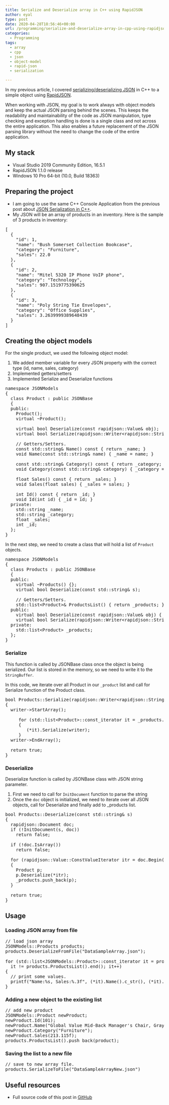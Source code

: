 ```yaml
---
title: Serialize and Deserialize array in C++ using RapidJSON
author: eyal
type: post
date: 2020-04-28T18:56:46+00:00
url: /programming/serialize-and-deserialize-array-in-cpp-using-rapidjson/
categories:
  - Programming
tags:
  - array
  - cpp
  - json
  - object-model
  - rapid-json
  - serialization

---
```

In my previous article, I covered [serializing/deserializing JSON][1] in C++ to a simple object using <a href="https://rapidjson.org" target="_blank" rel="noopener noreferrer">RapidJSON</a>.

When working with JSON, my goal is to work always with object models and keep the actual JSON parsing behind the scenes. This keeps the readability and maintainability of the code as JSON manipulation, type checking and exception handling is done is a single class and not across the entire application. This also enables a future replacement of the JSON parsing library without the need to change the code of the entire application.

## My stack

  * Visual Studio 2019 Community Edition, 16.5.1
  * RapidJSON 1.1.0 release
  * Windows 10 Pro 64-bit (10.0, Build 18363)

## Preparing the project

  * I am going to use the same C++ Console Application from the previous post about [JSON Serialization in C++][1].
  * My JSON will be an array of products in an inventory. Here is the sample of 3 products in inventory:

<pre class="EnlighterJSRAW" data-enlighter-language="cpp">[
  {
    "id": 1,
    "name": "Bush Somerset Collection Bookcase",
    "category": "Furniture",
    "sales": 22.0
  },
  {
    "id": 2,
    "name": "Mitel 5320 IP Phone VoIP phone",
    "category": "Technology",
    "sales": 907.1519775390625
  },
  {
    "id": 3,
    "name": "Poly String Tie Envelopes",
    "category": "Office Supplies",
    "sales": 3.2639999389648439
  }
]</pre>

## Creating the object models

For the single product, we used the following object model:

  1. We added member variable for every JSON property with the correct type (id, name, sales, category)
  2. Implemented getters/setters
  3. Implemented Serialize and Deserialize functions

<pre class="EnlighterJSRAW" data-enlighter-language="cpp">namespace JSONModels
{
  class Product : public JSONBase
  {
  public:
    Product();		
    virtual ~Product();			

    virtual bool Deserialize(const rapidjson::Value& obj);
    virtual bool Serialize(rapidjson::Writer&lt;rapidjson::StringBuffer&gt;* writer) const;

    // Getters/Setters.
    const std::string& Name() const { return _name; }
    void Name(const std::string& name) { _name = name; }

    const std::string& Category() const { return _category; }
    void Category(const std::string& category) { _category = category; }

    float Sales() const { return _sales; }
    void Sales(float sales) { _sales = sales; }

    int Id() const { return _id; }
    void Id(int id) { _id = id; }		
  private:
    std::string _name;
    std::string _category;
    float _sales;
    int _id;
  };	
}</pre>

In the next step, we need to create a class that will hold a list of <code class="EnlighterJSRAW" data-enlighter-language="cpp">Product</code> objects.

<pre class="EnlighterJSRAW" data-enlighter-language="cpp">namespace JSONModels
{
  class Products : public JSONBase
  {
  public:		
    virtual ~Products() {};
    virtual bool Deserialize(const std::string& s);		

    // Getters/Setters.
    std::list&lt;Product&gt;& ProductsList() { return _products; }
  public:
    virtual bool Deserialize(const rapidjson::Value& obj) { return false; };
    virtual bool Serialize(rapidjson::Writer&lt;rapidjson::StringBuffer&gt;* writer) const;
  private:
    std::list&lt;Product&gt; _products;
  };
}</pre>

### Serialize

This function is called by JSONBase class once the object is being serialized. Our list is stored in the memory, so we need to write it to the <code class="EnlighterJSRAW" data-enlighter-language="cpp">StringBuffer</code>.

In this code, we iterate over all Product in our <code class="EnlighterJSRAW" data-enlighter-language="cpp">_product</code> list and call for Serialize function of the Product class.

<pre class="EnlighterJSRAW" data-enlighter-language="cpp">bool Products::Serialize(rapidjson::Writer&lt;rapidjson::StringBuffer&gt;* writer) const
{
  writer-&gt;StartArray();

     for (std::list&lt;Product&gt;::const_iterator it = _products.begin(); it != _products.end(); it++)
     {
        (*it).Serialize(writer);
     }
  writer-&gt;EndArray();

  return true;
}</pre>

### Deserialize

Deserialize function is called by JSONBase class with JSON string parameter.

  1. First we need to call for <code class="EnlighterJSRAW" data-enlighter-language="cpp">InitDocument</code> function to parse the string
  2. Once the <code class="EnlighterJSRAW" data-enlighter-language="cpp">doc</code> object is initialized, we need to iterate over all JSON objects, call for Deserialize and finally add to _products list.

<pre class="EnlighterJSRAW" data-enlighter-language="cpp">bool Products::Deserialize(const std::string& s)
{
  rapidjson::Document doc;
  if (!InitDocument(s, doc))
    return false;

  if (!doc.IsArray())
    return false;

  for (rapidjson::Value::ConstValueIterator itr = doc.Begin(); itr != doc.End(); ++itr)
  {
    Product p;
    p.Deserialize(*itr);
    _products.push_back(p);
  }

  return true;
}</pre>

## Usage

### Loading JSON array from file

<pre class="EnlighterJSRAW" data-enlighter-language="cpp">// load json array
JSONModels::Products products;
products.DeserializeFromFile("DataSampleArray.json");

for (std::list&lt;JSONModels::Product&gt;::const_iterator it = products.ProductsList().begin();
  it != products.ProductsList().end(); it++)
{
  // print some values.
  printf("Name:%s, Sales:%.3f", (*it).Name().c_str(), (*it).Sales());
}</pre>

### Adding a new object to the existing list

<pre class="EnlighterJSRAW" data-enlighter-language="cpp">// add new product
JSONModels::Product newProduct;
newProduct.Id(101);
newProduct.Name("Global Value Mid-Back Manager's Chair, Gray");
newProduct.Category("Furniture");
newProduct.Sales(213.115f);    
products.ProductsList().push_back(product);</pre>

### Saving the list to a new file

<pre class="EnlighterJSRAW" data-enlighter-language="cpp">// save to new array file.
products.SerializeToFile("DataSampleArrayNew.json")</pre>

## Useful resources

  * Full source code of this post in [GitHub][2]

 [1]: https://gotask.net/programming/serialize-and-deserialize-object-in-cpp-using-rapidjson/
 [2]: https://github.com/eyalmolad/gotask/tree/master/C%2B%2B/RapidJSONSample